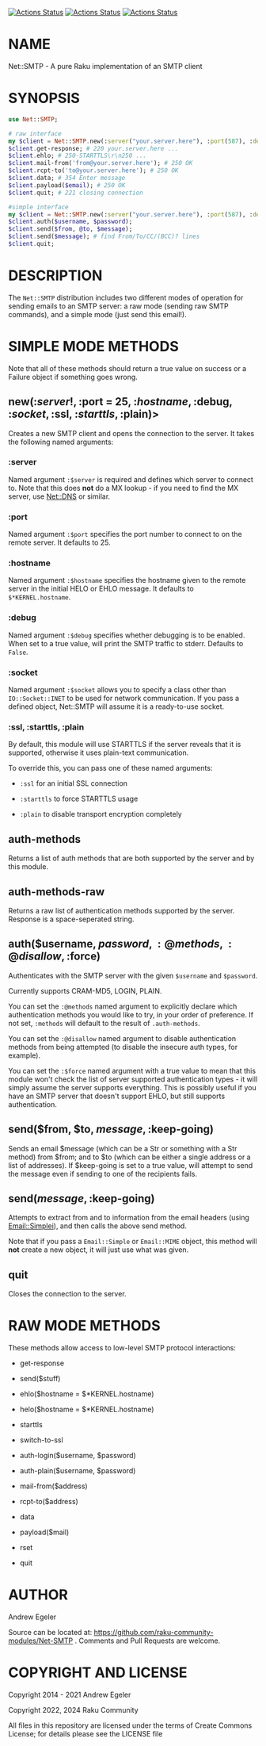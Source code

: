 [![Actions Status](https://github.com/raku-community-modules/Net-SMTP/actions/workflows/linux.yml/badge.svg)](https://github.com/raku-community-modules/Net-SMTP/actions) [![Actions Status](https://github.com/raku-community-modules/Net-SMTP/actions/workflows/macos.yml/badge.svg)](https://github.com/raku-community-modules/Net-SMTP/actions) [![Actions Status](https://github.com/raku-community-modules/Net-SMTP/actions/workflows/windows.yml/badge.svg)](https://github.com/raku-community-modules/Net-SMTP/actions)

NAME
====

Net::SMTP - A pure Raku implementation of an SMTP client

SYNOPSIS
========

```raku
use Net::SMTP;

# raw interface
my $client = Net::SMTP.new(:server("your.server.here"), :port(587), :debug, :raw);
$client.get-response; # 220 your.server.here ...
$client.ehlo; # 250-STARTTLS\r\n250 ...
$client.mail-from('from@your.server.here'); # 250 OK
$client.rcpt-to('to@your.server.here'); # 250 OK
$client.data; # 354 Enter message
$client.payload($email); # 250 OK
$client.quit; # 221 closing connection

#simple interface
my $client = Net::SMTP.new(:server("your.server.here"), :port(587), :debug);
$client.auth($username, $password);
$client.send($from, @to, $message);
$client.send($message); # find From/To/CC/(BCC)? lines
$client.quit;
```

DESCRIPTION
===========

The `Net::SMTP` distribution includes two different modes of operation for sending emails to an SMTP server: a raw mode (sending raw SMTP commands), and a simple mode (just send this email!).

SIMPLE MODE METHODS
===================

Note that all of these methods should return a true value on success or a Failure object if something goes wrong.

new(:$server!, :$port = 25, :$hostname, :$debug, :$socket, :$ssl, :$starttls, :$plain)>
---------------------------------------------------------------------------------------

Creates a new SMTP client and opens the connection to the server. It takes the following named arguments:

### :server

Named argument `:$server` is required and defines which server to connect to. Note that this does **not** do a MX lookup - if you need to find the MX server, use [Net::DNS](https://raku.land/zef:rbt/Net::DNS) or similar.

### :port

Named argument `:$port` specifies the port number to connect to on the remote server. It defaults to 25.

### :hostname

Named argument `:$hostname` specifies the hostname given to the remote server in the initial HELO or EHLO message. It defaults to `$*KERNEL.hostname`.

### :debug

Named argument `:$debug` specifies whether debugging is to be enabled. When set to a true value, will print the SMTP traffic to stderr. Defaults to `False`.

### :socket

Named argument `:$socket` allows you to specify a class other than `IO::Socket::INET` to be used for network communication. If you pass a defined object, Net::SMTP will assume it is a ready-to-use socket.

### :ssl, :starttls, :plain

By default, this module will use STARTTLS if the server reveals that it is supported, otherwise it uses plain-text communication.

To override this, you can pass one of these named arguments:

  * `:ssl` for an initial SSL connection

  * `:starttls` to force STARTTLS usage

  * `:plain` to disable transport encryption completely

auth-methods
------------

Returns a list of auth methods that are both supported by the server and by this module.

auth-methods-raw
----------------

Returns a raw list of authentication methods supported by the server. Response is a space-seperated string.

auth($username, $password, :@methods, :@disallow, :$force)
----------------------------------------------------------

Authenticates with the SMTP server with the given `$username` and `$password`.

Currently supports CRAM-MD5, LOGIN, PLAIN.

You can set the `:@methods` named argument to explicitly declare which authentication methods you would like to try, in your order of preference. If not set, `:methods` will default to the result of `.auth-methods`.

You can set the `:@disallow` named argument to disable authentication methods from being attempted (to disable the insecure auth types, for example).

You can set the `:$force` named argument with a true value to mean that this module won't check the list of server supported authentication types - it will simply assume the server supports everything. This is possibly useful if you have an SMTP server that doesn't support EHLO, but still supports authentication.

send($from, $to, $message, :$keep-going)
----------------------------------------

Sends an email $message (which can be a Str or something with a Str method) from $from; and to $to (which can be either a single address or a list of addresses). If $keep-going is set to a true value, will attempt to send the message even if sending to one of the recipients fails.

send($message, :$keep-going)
----------------------------

Attempts to extract from and to information from the email headers (using [Email::Simplei](https://raku.land/zef:raku-community-modules/Email::Simple)), and then calls the above send method.

Note that if you pass a `Email::Simple` or `Email::MIME` object, this method will **not** create a new object, it will just use what was given.

quit
----

Closes the connection to the server.

RAW MODE METHODS
================

These methods allow access to low-level SMTP protocol interactions:

  * get-response

  * send($stuff)

  * ehlo($hostname = $*KERNEL.hostname)

  * helo($hostname = $*KERNEL.hostname)

  * starttls

  * switch-to-ssl

  * auth-login($username, $password)

  * auth-plain($username, $password)

  * mail-from($address)

  * rcpt-to($address)

  * data

  * payload($mail)

  * rset

  * quit

AUTHOR
======

Andrew Egeler

Source can be located at: https://github.com/raku-community-modules/Net-SMTP . Comments and Pull Requests are welcome.

COPYRIGHT AND LICENSE
=====================

Copyright 2014 - 2021 Andrew Egeler

Copyright 2022, 2024 Raku Community

All files in this repository are licensed under the terms of Create Commons License; for details please see the LICENSE file

